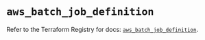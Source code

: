 # `aws_batch_job_definition`

Refer to the Terraform Registry for docs: [`aws_batch_job_definition`](https://registry.terraform.io/providers/hashicorp/aws/5.56.1/docs/resources/batch_job_definition).
